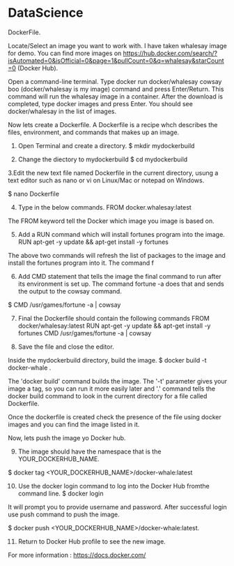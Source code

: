 # DataScience

DockerFile.

Locate/Select an image you want to work with. I have taken whalesay image for demo. You can find more images on https://hub.docker.com/search/?isAutomated=0&isOfficial=0&page=1&pullCount=0&q=whalesay&starCount=0 (Docker Hub). 

Open a command-line terminal. Type docker run docker/whalesay cowsay boo (docker/whalesay is my image) command and press Enter/Return. This command will run the whalesay image in a container. After the download is completed, type docker images and press Enter. You should see docker/whalesay in the list of images.

Now lets create a Dockerfile. A Dockerfile is a recipe whch describes the files, environment, and commands that makes up an image. 

1. Open Terminal and create a directory.
$ mkdir mydockerbuild

2. Change the diectory to mydockerbuild
$ cd mydockerbuild

3.Edit the new text file named Dockerfile in the current directory, usung a text editor such as nano or vi  on Linux/Mac or notepad on Windows.

$ nano Dockerfile

4. Type in the below commands.
FROM docker.whalesay:latest

The FROM keyword tell the Docker which image you image is based on.

5. Add a RUN command which will install fortunes program into the image.
RUN apt-get -y update && apt-get install -y fortunes

The above two commands will refresh the list of packages to the image and install the fortunes program into it. The command f

6. Add CMD statement that tells the image the final command to run after its environment is set up. The command fortune -a does that and sends the output to the cowsay command. 

$ CMD /usr/games/fortune -a | cowsay

7. Final the Dockerfile should contain the following commands
FROM docker/whalesay:latest
RUN apt-get -y update && apt-get install -y fortunes
CMD /usr/games/fortune -a | cowsay

8. Save the file and close the editor. 

Inside the mydockerbuild directory, build the image.
$ docker build -t docker-whale .

The 'docker build' command builds the image. The '-t' parameter gives your image a tag, so you can run it more easily later and '.' command tells the docker build command to look in the current directory for a file called Dockerfile. 

Once the dockerfile is created check the presence of the file using docker images and you can find the image listed in it.

Now, lets push the image yo Docker hub.

9. The image should have the namespace that is the YOUR_DOCKERHUB_NAME. 

$ docker tag <imageid> <YOUR_DOCKERHUB_NAME>/docker-whale:latest

10. Use the docker login command to log into the Docker Hub fromthe command line.
$ docker login

It will prompt you to provide username and password. After successful login use push command to push the image.

$ docker push <YOUR_DOCKERHUB_NAME>/docker-whale:latest.

11. Return to Docker Hub profile to see the new image.


For more information : https://docs.docker.com/




